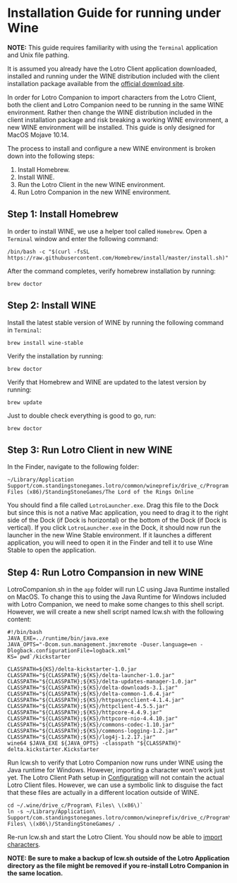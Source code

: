 # Installation Guide for running under Wine
**NOTE:** This guide requires familiarity with using the `Terminal` application and Unix file pathing.

It is assumed you already have the Lotro Client application downloaded, installed and running under the WINE distribution included
with the client installation package available from the [official download site](https://www.lotro.com/guides/lotro-download-en?locale=en).

In order for Lotro Companion to import characters from the Lotro Client, both the client and Lotro Companion need to be running in the
same WINE environment. Rather then change the WINE distribution included in the client installation package and risk breaking a working WINE environment,
a new WINE environment will be installed. This guide is only designed for MacOS Mojave 10.14.

The process to install and configure a new WINE environment is broken down into the following steps:
1. Install Homebrew.
2. Install WINE.
3. Run the Lotro Client in the new WINE environment.
4. Run Lotro Companion in the new WINE environment.

## Step 1: Install Homebrew
In order to install WINE, we use a helper tool called `Homebrew`. Open a `Terminal` window and enter the following command:

`/bin/bash -c "$(curl -fsSL https://raw.githubusercontent.com/Homebrew/install/master/install.sh)"`

After the command completes, verify homebrew installation by running:

`brew doctor`

## Step 2: Install WINE
Install the latest stable version of WINE by running the following command in `Terminal`:

`brew install wine-stable`

Verify the installation by running:

`brew doctor`

Verify that Homebrew and WINE are updated to the latest version by running:

`brew update`

Just to double check everything is good to go, run:

`brew doctor`

## Step 3: Run Lotro Client in new WINE

In the Finder, navigate to the following folder:

`~/Library/Application Support/com.standingstonegames.lotro/common/wineprefix/drive_c/Program Files (x86)/StandingStoneGames/The Lord of the Rings Online`

You should find a file called `LotroLauncher.exe`. Drag this file to the Dock but since this is not a native Mac application, you need to drag it to the right side of the Dock (if Dock is horizontal) or the bottom of the Dock (if Dock is vertical). If you click `LotroLauncher.exe` in the Dock, it should now run the launcher in the new Wine Stable environment. If it launches a different application, you will need to open it in the Finder and tell it to use Wine Stable to open the application.

## Step 4: Run Lotro Compansion in new WINE
LotroCompanion.sh in the `app` folder will run LC using Java Runtime installed on MacOS. To change this to using the Java Runtime for Windows included with Lotro Companion, we need to make some changes to this shell script. However, we will create a new shell script named lcw.sh with the following content:

```
#!/bin/bash
JAVA_EXE=../runtime/bin/java.exe
JAVA_OPTS="-Dcom.sun.management.jmxremote -Duser.language=en -Dlogback.configurationFile=logback.xml"
KS=`pwd`/kickstarter

CLASSPATH=${KS}/delta-kickstarter-1.0.jar
CLASSPATH="${CLASSPATH};${KS}/delta-launcher-1.0.jar"
CLASSPATH="${CLASSPATH};${KS}/delta-updates-manager-1.0.jar"
CLASSPATH="${CLASSPATH};${KS}/delta-downloads-3.1.jar"
CLASSPATH="${CLASSPATH};${KS}/delta-common-1.6.4.jar"
CLASSPATH="${CLASSPATH};${KS}/httpasyncclient-4.1.4.jar"
CLASSPATH="${CLASSPATH};${KS}/httpclient-4.5.5.jar"
CLASSPATH="${CLASSPATH};${KS}/httpcore-4.4.9.jar"
CLASSPATH="${CLASSPATH};${KS}/httpcore-nio-4.4.10.jar"
CLASSPATH="${CLASSPATH};${KS}/commons-codec-1.10.jar"
CLASSPATH="${CLASSPATH};${KS}/commons-logging-1.2.jar"
CLASSPATH="${CLASSPATH};${KS}/log4j-1.2.17.jar"
wine64 $JAVA_EXE ${JAVA_OPTS} -classpath "${CLASSPATH}" delta.kickstarter.Kickstarter
```

Run lcw.sh to verify that Lotro Companion now runs under WINE using the Java runtime for Windows. However, importing a character won't work just yet.
The Lotro Client Path setup in [Configuration](../HowTo/ApplicationConfiguration/main.md) will not contain the actual Lotro Client files. However, we can
use a symbolic link to disguise the fact that these files are actually in a different location outside of WINE.
```
cd ~/.wine/drive_c/Program\ Files\ \(x86\)`
ln -s ~/Library/Application\ Support/com.standingstonegames.lotro/common/wineprefix/drive_c/Program\ Files\ \(x86\)/StandingStoneGames/ .
```
Re-run lcw.sh and start the Lotro Client. You should now be able to [import characters](../LocalClientImport/main.md]).

**NOTE: Be sure to make a backup of lcw.sh outside of the Lotro Application directory as the file might be removed if you re-install Lotro Companion in the same location.**
